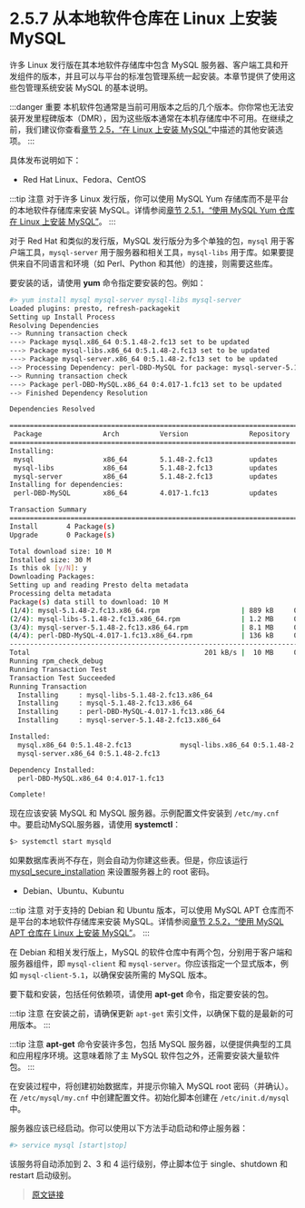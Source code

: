 # 2.5.7 从本地软件仓库在 Linux 上安装 MySQL

许多 Linux 发行版在其本地软件存储库中包含 MySQL 服务器、客户端工具和开发组件的版本，并且可以与平台的标准包管理系统一起安装。本章节提供了使用这些包管理系统安装 MySQL 的基本说明。

:::danger 重要
本机软件包通常是当前可用版本之后的几个版本。你你常也无法安装开发里程碑版本（DMR），因为这些版本通常在本机存储库中不可用。在继续之前，我们建议你查看[章节 2.5，“在 Linux 上安装 MySQL”](/2/2.5/linux-installation)中描述的其他安装选项。
:::

具体发布说明如下：

- Red Hat Linux、Fedora、CentOS

:::tip 注意
对于许多 Linux 发行版，你可以使用 MySQL Yum 存储库而不是平台的本地软件存储库来安装 MySQL。详情参阅[章节 2.5.1，“使用 MySQL Yum 仓库在 Linux 上安装 MySQL”](/2/2.5/2.5.1/linux-installation-yum-repo.html)。
:::

对于 Red Hat 和类似的发行版，MySQL 发行版分为多个单独的包，`mysql` 用于客户端工具，`mysql-server` 用于服务器和相关工具，`mysql-libs` 用于库。如果要提供来自不同语言和环境（如 Perl、Python 和其他）的连接，则需要这些库。

要安装的话，请使用 **yum** 命令指定要安装的包。例如：

```bash
#> yum install mysql mysql-server mysql-libs mysql-server
Loaded plugins: presto, refresh-packagekit
Setting up Install Process
Resolving Dependencies
--> Running transaction check
---> Package mysql.x86_64 0:5.1.48-2.fc13 set to be updated
---> Package mysql-libs.x86_64 0:5.1.48-2.fc13 set to be updated
---> Package mysql-server.x86_64 0:5.1.48-2.fc13 set to be updated
--> Processing Dependency: perl-DBD-MySQL for package: mysql-server-5.1.48-2.fc13.x86_64
--> Running transaction check
---> Package perl-DBD-MySQL.x86_64 0:4.017-1.fc13 set to be updated
--> Finished Dependency Resolution

Dependencies Resolved

================================================================================
 Package               Arch          Version               Repository      Size
================================================================================
Installing:
 mysql                 x86_64        5.1.48-2.fc13         updates        889 k
 mysql-libs            x86_64        5.1.48-2.fc13         updates        1.2 M
 mysql-server          x86_64        5.1.48-2.fc13         updates        8.1 M
Installing for dependencies:
 perl-DBD-MySQL        x86_64        4.017-1.fc13          updates        136 k

Transaction Summary
================================================================================
Install       4 Package(s)
Upgrade       0 Package(s)

Total download size: 10 M
Installed size: 30 M
Is this ok [y/N]: y
Downloading Packages:
Setting up and reading Presto delta metadata
Processing delta metadata
Package(s) data still to download: 10 M
(1/4): mysql-5.1.48-2.fc13.x86_64.rpm                    | 889 kB     00:04
(2/4): mysql-libs-5.1.48-2.fc13.x86_64.rpm               | 1.2 MB     00:06
(3/4): mysql-server-5.1.48-2.fc13.x86_64.rpm             | 8.1 MB     00:40
(4/4): perl-DBD-MySQL-4.017-1.fc13.x86_64.rpm            | 136 kB     00:00
--------------------------------------------------------------------------------
Total                                           201 kB/s |  10 MB     00:52
Running rpm_check_debug
Running Transaction Test
Transaction Test Succeeded
Running Transaction
  Installing     : mysql-libs-5.1.48-2.fc13.x86_64                          1/4
  Installing     : mysql-5.1.48-2.fc13.x86_64                               2/4
  Installing     : perl-DBD-MySQL-4.017-1.fc13.x86_64                       3/4
  Installing     : mysql-server-5.1.48-2.fc13.x86_64                        4/4

Installed:
  mysql.x86_64 0:5.1.48-2.fc13            mysql-libs.x86_64 0:5.1.48-2.fc13
  mysql-server.x86_64 0:5.1.48-2.fc13

Dependency Installed:
  perl-DBD-MySQL.x86_64 0:4.017-1.fc13

Complete!
```

现在应该安装 MySQL 和 MySQL 服务器。示例配置文件安装到 `/etc/my.cnf` 中。要启动MySQL服务器，请使用 **systemctl**：

```bash
$> systemctl start mysqld
```

如果数据库表尚不存在，则会自动为你建这些表。但是，你应该运行 [mysql_secure_installation](/4/4.4/4.4.2/mysql-secure-installation.html) 来设置服务器上的 root 密码。

- Debian、Ubuntu、Kubuntu

:::tip 注意
对于支持的 Debian 和 Ubuntu 版本，可以使用 MySQL APT 仓库而不是平台的本地软件存储库来安装 MySQL。详情参阅[章节 2.5.2，“使用 MySQL APT 仓库在 Linux 上安装 MySQL”](/2/2.5/2.5.1/linux-installation-yum-repo.html)。
:::

在 Debian 和相关发行版上，MySQL 的软件仓库中有两个包，分别用于客户端和服务器组件，即 `mysql-client` 和 `mysql-server`。你应该指定一个显式版本，例如 `mysql-client-5.1`，以确保安装所需的 MySQL 版本。

要下载和安装，包括任何依赖项，请使用 **apt-get** 命令，指定要安装的包。

:::tip 注意
在安装之前，请确保更新 `apt-get` 索引文件，以确保下载的是最新的可用版本。
:::

:::tip 注意
**apt-get** 命令安装许多包，包括 MySQL 服务器，以便提供典型的工具和应用程序环境。这意味着除了主 MySQL 软件包之外，还需要安装大量软件包。
:::

在安装过程中，将创建初始数据库，并提示你输入 MySQL root 密码（并确认）。在 `/etc/mysql/my.cnf` 中创建配置文件。初始化脚本创建在 `/etc/init.d/mysql` 中。

服务器应该已经启动。你可以使用以下方法手动启动和停止服务器：

```bash
#> service mysql [start|stop]
```

该服务将自动添加到 2、3 和 4 运行级别，停止脚本位于 single、shutdown 和 restart 启动级别。

> [原文链接](https://dev.mysql.com/doc/refman/8.0/en/linux-installation-native.html)
